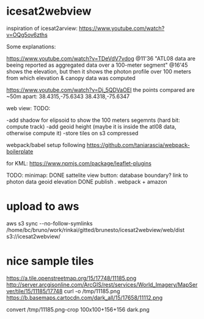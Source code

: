 # icesat2webview


inspiration of icesat2arview:
https://www.youtube.com/watch?v=OQg5ov6zths



Some explanations:

https://www.youtube.com/watch?v=TDeVdV7vdog 
@11'36
"ATL08 data are beeing reported as aggregated data over a 100-meter segment"
@16'45
shows the elevation, but then it shows the photon profile over 100 meters from which elevation & canopy data was computed




https://www.youtube.com/watch?v=Dj_5QDVaOEI
the points compared are ~50m apart:
38.4315,-75.6343
38.4318,-75.6347




web view:
TODO:

-add shadow for elipsoid to show the 100 meters segemnts (hard bit: compute track)
-add geoid height (maybe it is inside the atl08 data, otherwise compute it)
-store tiles on s3 compressed


webpack/babel setup following https://github.com/taniarascia/webpack-boilerplate


for KML:
https://www.npmjs.com/package/leaflet-plugins


TODO:
minimap: DONE
sattelite view button:
database boundary?
link to photon data
geoid elevation DONE
publish . webpack + amazon


# upload to aws
aws s3 sync --no-follow-symlinks /home/bc/bruno/work/rinkai/gitted/brunesto/icesat2webview/web/dist  s3://icesat2webview/



# nice sample tiles
https://a.tile.openstreetmap.org/15/17748/11185.png
http://server.arcgisonline.com/ArcGIS/rest/services/World_Imagery/MapServer/tile/15/11185/17748
curl -o /tmp/11185.png https://b.basemaps.cartocdn.com/dark_all/15/17658/11112.png

convert  /tmp/11185.png-crop 100x100+156+156 dark.png


